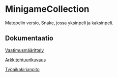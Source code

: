 # MinigameCollection

Matopelin versio, Snake, jossa yksinpeli ja kaksinpeli.

## Dokumentaatio

[Vaatimusmäärittely](https://github.com/StarSovu/otm-harjoitustyo/blob/master/dokumentaatio/vaatimusmaarittely.md)

[Arkkitehtuurikuvaus](https://github.com/StarSovu/otm-harjoitustyo/blob/master/dokumentaatio/Arkkitehtuuri.md)

[Työaikakirjanpito](https://github.com/StarSovu/otm-harjoitustyo/blob/master/dokumentaatio/tuntikirjanpito.md)
